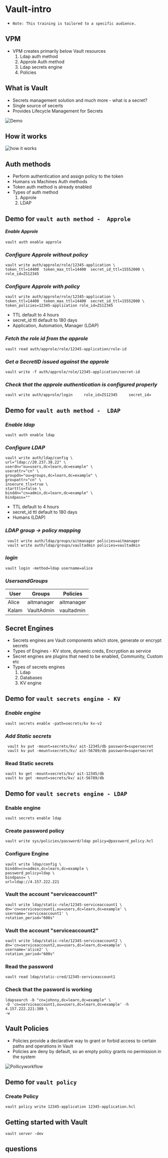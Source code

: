 # Vault-intro
* `Note: This training is tailored to a specific audience.`

## VPM

* VPM creates primarily below Vault resources
    1. Ldap auth method
    2. Approle Auth method
    3. Ldap secrets engine
    4. Policies

## What is Vault  


* Secrets management solution and much more - what is a secret?
* Single source of secerts
* Provides Lifecycle Management for Secrets

![Demo](https://developer.hashicorp.com/_next/image?url=https%3A%2F%2Fcontent.hashicorp.com%2Fapi%2Fassets%3Fproduct%3Dvault%26version%3Drefs%252Fheads%252Frelease%252F1.15.x%26asset%3Dwebsite%252Fpublic%252Fimg%252Fhow-vault-works.png%26width%3D2077%26height%3D1343&w=3840&q=75)

## How it works

![how it works](https://developer.hashicorp.com/_next/image?url=https%3A%2F%2Fcontent.hashicorp.com%2Fapi%2Fassets%3Fproduct%3Dvault%26version%3Drefs%252Fheads%252Frelease%252F1.15.x%26asset%3Dwebsite%252Fpublic%252Fimg%252Fvault-workflow-diagram1.png%26width%3D8300%26height%3D9000&w=3840&q=75)

## Auth methods
* Perform authentication and assign policy to the token
* Humans vs Machines Auth methods
* Token auth method is already enabled
* Types of auth method
    1. Approle
    2. LDAP

## Demo for `vault auth method -  Approle`  
#### *Enable Approle*

    vault auth enable approle

### *Configure Approle without policy*

    vault write auth/approle/role/12345-application \
    token_ttl=14400  token_max_ttl=14400  secret_id_ttl=15552000 \
    role_id=ZS12345

### *Configure Approle with policy*

    vault write auth/approle/role/12345-application \
    token_ttl=14400  token_max_ttl=14400  secret_id_ttl=15552000 \
    token_policies=12345-application role_id=ZS12345



* TTL default to 4 hours
* secret_id ttl default to 180 days
* Application, Automation, Manager (LDAP)


### *Fetch the role id from the approle*

    vault read auth/approle/role/12345-application/role-id


### *Get a SecretID issued against the approle*

    vault write -f auth/approle/role/12345-application/secret-id

### *Check that the approle authentication is configured properly*

    vault write auth/approle/login     role_id=ZS12345     secret_id=


## Demo for `vault auth method -  LDAP`  
### *Enable ldap*

    vault auth enable ldap

### *Configure LDAP*

    vault write auth/ldap/config \
    url="ldap://20.237.38.22" \
    userdn="ou=users,dc=learn,dc=example" \
    userattr="cn" \
    groupdn="ou=groups,dc=learn,dc=example" \
    groupattr="cn" \
    insecure_tls=true \
    starttls=false \
    binddn="cn=admin,dc=learn,dc=example" \
    bindpass="" 

* TTL default to 4 hours
* secret_id ttl default to 180 days
* Humans (LDAP)

### *LDAP group -> policy mapping*

     vault write auth/ldap/groups/aitmanager policies=aitmanager
     vault write auth/ldap/groups/vaultadmin policies=vaultadmin

### *login*

    vault login -method=ldap username=alice
### *UsersandGroups*

| User     |  Groups       | Policies
| -------- | -------       | -------
| Alice    | aitmanager          | aitmanager
| Kalam    | VaultAdmin    | vaultadmin

## Secret Engines
* Secrets engines are Vault components which store, generate or encrypt secrets
* Types of Engines - KV store, dynamic creds, Encryption as service
* Secret engines are plugins that need to be enabled, Community, Custom etc
* Types of secrets engines
    1. Ldap
    2. Databases
    3. KV engine

## Demo for `vault secrets engine - KV`  
### *Enable engine*

    vault secrets enable -path=secrets/kv kv-v2

### *Add Static secrets*

     vault kv put -mount=secrets/kv/ ait-12345/db password=supersecret
     vault kv put -mount=secrets/kv/ ait-56789/db password=supersecret

### Read Static secrets

    vault kv get -mount=secrets/kv/ ait-12345/db
    vault kv get -mount=secrets/kv/ ait-56789/db

## Demo for `vault secrets engine - LDAP`  
### Enable engine

    vault secrets enable ldap

### Create password policy

    vault write sys/policies/password/ldap policy=@password_policy.hcl


### Configure Engine

    vault write ldap/config \
    binddn=cn=admin,dc=learn,dc=example \
    password_policy=ldap \
    bindpass= \
    url=ldap://4.157.222.221
   


### Vault the account "serviceaccount1"

    vault write ldap/static-role/12345-serviceaccount1 \
    dn='cn=serviceaccount1,ou=users,dc=learn,dc=example' \
    username='serviceaccount1' \
    rotation_period="600s"


### Vault the account "serviceaccount2"

    vault write ldap/static-role/12345-serviceaccount2 \
    dn='cn=serviceaccount2,ou=users,dc=learn,dc=example' \
    username='alice2' \
    rotation_period="600s"

### Read the password

    vault read ldap/static-cred/12345-serviceaccount1


### Check that the pasword is working

    ldapsearch -b "cn=johnny,dc=learn,dc=example" \
    -D 'cn=serviceaccount1,ou=users,dc=learn,dc=example' -h 4.157.222.221:389 \
    -w 


## Vault Policies
* Policies provide a declarative way to grant or forbid access to certain paths and operations in Vault
* Policies are deny by default, so an empty policy grants no permission in the system

![Pollicyworkflow](https://developer.hashicorp.com/_next/image?url=https%3A%2F%2Fcontent.hashicorp.com%2Fapi%2Fassets%3Fproduct%3Dvault%26version%3Drefs%252Fheads%252Frelease%252F1.15.x%26asset%3Dwebsite%252Fpublic%252Fimg%252Fvault-policy-workflow.svg%26width%3D669%26height%3D497&w=1920&q=75)

## Demo for `vault policy`  
### Create Policy

    vault policy write 12345-application 12345-application.hcl

## Getting started with Vault

    vault server -dev


## questions

